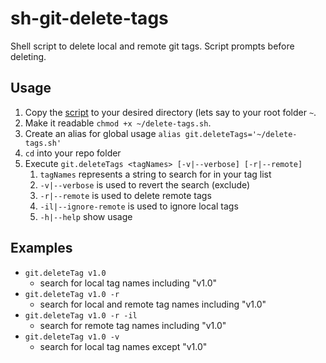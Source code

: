 # sh-git-delete-tags

Shell script to delete local and remote git tags. Script prompts before deleting.

## Usage

1. Copy the [script](delete-tags.sh) to your desired directory (lets say to your root folder `~`. 
2. Make it readable `chmod +x ~/delete-tags.sh`.
3. Create an alias for global usage `alias git.deleteTags='~/delete-tags.sh'`
4. `cd` into your repo folder
5. Execute `git.deleteTags <tagNames> [-v|--verbose] [-r|--remote]`
	1. `tagNames` represents a string to search for in your tag list
	2. `-v|--verbose` is used to revert the search (exclude)
	3. `-r|--remote` is used to delete remote tags
	4. `-il|--ignore-remote` is used to ignore local tags
	5. `-h|--help` show usage

## Examples

- `git.deleteTag v1.0`
	- search for local tag names including "v1.0"
- `git.deleteTag v1.0 -r`
	- search for local and remote tag names including "v1.0"
- `git.deleteTag v1.0 -r -il`
	- search for remote tag names including "v1.0"
- `git.deleteTag v1.0 -v`
	- search for local tag names except "v1.0"
